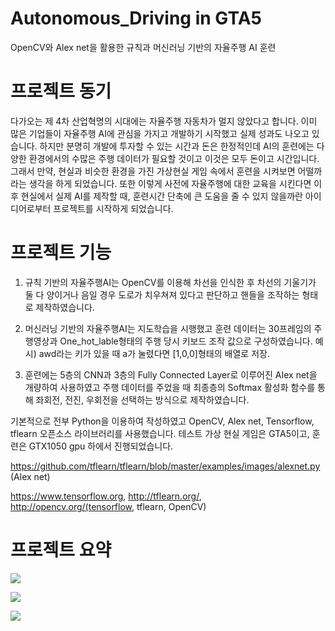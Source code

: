 # Autonomous_Driving in GTA5

OpenCV와 Alex net을 활용한 규칙과 머신러닝 기반의 자율주행 AI 훈련 

# 프로젝트 동기

다가오는 제 4차 산업혁명의 시대에는 자율주행 자동차가 멀지 않았다고 합니다. 이미 많은 기업들이 자율주행 AI에 관심을 가지고 개발하기 시작했고 실제 성과도 나오고 있습니다. 하지만 분명히 개발에 투자할 수 있는 시간과 돈은 한정적인데 AI의 훈련에는 다양한 환경에서의 수많은 주행 데이터가 필요할 것이고 이것은 모두 돈이고 시간입니다. 그래서 만약, 현실과 비슷한 환경을 가진 가상현실 게임 속에서 훈련을 시켜보면 어떨까라는 생각을 하게 되었습니다. 또한 이렇게 사전에 자율주행에 대한 교육을 시킨다면 이후 현실에서 실제 AI를 제작할 때, 훈련시간 단축에 큰 도움을 줄 수 있지 않을까란 아이디어로부터 프로젝트를 시작하게 되었습니다.

# 프로젝트 기능

1. 규칙 기반의 자율주행AI는 OpenCV를 이용해 차선을 인식한 후 차선의 기울기가 둘 다 양이거나 음일 경우 도로가 치우쳐져 있다고 판단하고 핸들을 조작하는 형태로 제작하였습니다.

2. 머신러닝 기반의 자율주행AI는 지도학습을 시행했고 훈련 데이터는 30프레임의 주행영상과 One_hot_lable형태의 주행 당시 키보드 조작 값으로 구성하였습니다. 예시) awd라는 키가 있을 때 a가 눌렸다면 [1,0,0]형태의 배열로 저장.

3. 훈련에는 5층의 CNN과 3층의 Fully Connected Layer로 이루어진 AIex net을 개량하여 사용하였고 주행 데이터를 주었을 때 최종층의 Softmax 활성화 함수를 통해 좌회전, 전진, 우회전을 선택하는 방식으로 제작하였습니다.

기본적으로 전부 Python을 이용하여 작성하였고 OpenCV, Alex net, Tensorflow, tflearn 오픈소스 라이브러리를 사용했습니다.
테스트 가상 현실 게임은 GTA5이고, 훈련은 GTX1050 gpu 하에서 진행되었습니다.

https://github.com/tflearn/tflearn/blob/master/examples/images/alexnet.py (Alex net)

https://www.tensorflow.org,  http://tflearn.org/, http://opencv.org/(tensorflow, tflearn, OpenCV)

# 프로젝트 요약

![](https://i.imgur.com/VFWM81B.png)

![](https://i.imgur.com/YcWnpyo.png)

![](https://i.imgur.com/I6stfjH.png)
